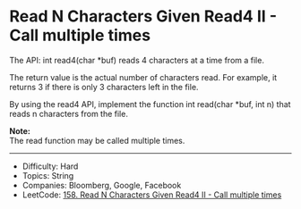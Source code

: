 # Read N Characters Given Read4 II - Call multiple times

The API: int read4(char *buf) reads 4 characters at a time from a file.

The return value is the actual number of characters read. For example, it returns 3 if there is only 3 characters left in the file.

By using the read4 API, implement the function int read(char *buf, int n) that reads n characters from the file.

**Note:**  
The read function may be called multiple times.

---

* Difficulty: Hard
* Topics: String
* Companies: Bloomberg, Google, Facebook
* LeetCode: [158. Read N Characters Given Read4 II - Call multiple times](https://leetcode.com/problems/read-n-characters-given-read4/description/)
